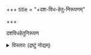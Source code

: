 +++
title = "+दश-विध-हेतु-निरूपणम्"

+++

दशविधहेतुनिरूपण  

<details><summary>विस्तारः (द्रष्टुं नोद्यम्)</summary>

Srinivasamakhi Vedantadesika: Dasavidhahetunirupana (part of the Vaikhanasasutratatparyacintamani)  
Based on (pp. 1-122) the of the Devanāgarī-ed. by R. Parthasarathi Bhattacarya:  
Śrīvaikhānasagṛhyasūtra (= DHN[D]); 2 vols., Akulamannāḍu, 1967 (reprint Tirupati, 1997/98).  
  
  
Input by Ute Hüsken  

  ### सङ्क्षेपाः
अग्निप्- अग्निपुराणम्।   
आपस्तम्बध्स्- आपस्तम्बीयधर्मसूत्रम्।   
आपस्तम्बगृस्- आपस्तम्बगृह्यसूत्रम्।   
आस्- आनन्दसंहिता।  
अष्टध्यायी- पानिनिऽस् अछ्त् ब्üछेर् ग्रम्मतिस्छेर् रेगेल्न्।   
आश्वलायनगृस्- आश्वलायनगृह्यसूत्र।   
अव्- अथर्वसंहिता।   
भागवतप्- श्रीमद् भागवत महापुराणम्।  
बौध्ध्स्- दस् बौधायन-धर्मसूत्र।   
बौध्गृस्- थे बोधायन गृह्यसूत्र।   
बौध्गृशेष्स्- प्प्। १७७-३७६ इन् बौध्गृस्।  
भ्गी- भगवद्गीता। स्। म्भ् (६।२३।१-४०।७८)।  
ब्रह्मकैवर्तप्- श्रीब्रह्मवैवर्तपुराणम्।   
ब्रह्माण्डप्- ब्रह्माण्डपुराण ओफ़् कृष्ण द्वैपायन व्यास।   
ब्रह्मप्- सन्स्क्रित् इन्दिचेस् अन्द् तेxत् ओफ़् थे ब्रह्मपुराण।   
बृहद्ब्रह्मस्- बृहद्ब्रह्मसंहिता।   
छान्दोग्यब्र्- छान्दोग्यब्राह्मण।   
छान्दोग्यउ- ख्âन्दोजोपनिस्हद्।   
द्ह्न्[द्]: दशविधहेतुनिरूपण ब्य् श्रीनिवास दीक्षित।   
द्ह्न्[त्]: दशविधहेतुनिरूपण ब्य् श्रीनिवास दीक्षित [तेलुगु छरच्तेर्स्]  
द्ह्न्व्- दशविधहेतुनिरूपणव्याख्यान   
गर्भउ- गर्भोपनिषद्।   
गरुडप्- श्रीगरुडमहापुराणम्।   
गौतमध्स्- थे इन्स्तितुतेस् ओफ़् गौतम।   
गोभिलगृस्- गोभिलीयगृह्यसूत्र।   
गृह्यपरिशिष्टस्- वैखानसगृह्यपरिशिष्टसूत्र।   
हरिव्- थे हरिवम्श (सुप्प्ल्। तो म्भ्)।   
हिर्गृस्- हिरण्यकेशिगृह्यसूत्रम्।   
ईश्वरस्- ईश्वरसंहिता।   
जयाख्यस्- जयाख्यसंहिता।   
कैवल्यउ- कैवल्योपनिषद्।   
कपिञ्जलस्- कपिञ्जलसंहिता।   
काठकगृस्- थे काठकगृह्यसूत्र।  
ख- खिलाधिकार (खिलतन्त्र)   
खादिरगृस्- खादिरगृह्यसूत्रम्।   
क्ज्क्- ज्ञानकाण्ड (काश्यपसंहिता)।  
क्र- क्रियाधिकार।   
कूर्मप्- श्री-कूर्ममहापुराणम्।  
लिङ्गप्- लिङ्गमहापुराणम्।   
महाउ- महोपनिषद्।   
मनुध्श्- थे मनु स्मृति।   
मनुगृस्- मानवगृह्यसूत्र ओफ़् थे मैत्रायणीय शाखा।  
मर्कण्डेयप्- श्री-मार्कण्डेयमहापुराणम्।   
मत्स्यप्- मत्स्यमहापुराणम्।   
म्भ्- महाभारत।   
मोप्- मोक्षोपायप्रदीपिका ब्य् रघुपतिभट्टाचार्य।   
मुद्गलउ- मुद्गलोपनिषद्।   
मुण्डकउ- मुण्डकोपनिषद्।  
नारदप्- नारदपुराण।   
नरसिंहप्- नृसिंहपुराण।   
निरुक्त- [यास्क] थे निघन्तु अन्द् थे निरुक्त।  
न्व्ब्- वैखानसकल्पसूत्रभाष्य (वैखानससूत्रभाष्य; वैखानसगृह्यसूत्रभाष्य)।   
पद्मप्- श्री पद्ममहापुराणम्।   
पाद्मस्- पाद्म सम्हिता।   
पारमेश्वरस्- पाञ्चरात्रान्तर्गता पारमेश्वरसंहिता।   
पराशरस्- पराशर संहिता।  
पार्गृस्- पारस्करगृह्यसूत्र।   
पौष्करस्- पाञ्चरात्रागमे रत्नत्रयान्तर्गता पौष्करसंहिता।   
प्र- प्रकीर्णाधिकार।   
प्र्- श्री पाञ्चरात्ररक्षा।  
पुरातन्त्र- पुरातन्त्र।  
पूर्वप्- पूर्वप्रयोग।  
राम्- थे पाद इन्देx ओफ़् थे वाल्मिकि रामायण।   
Ṛव्- थे ह्य्म्न्स् ओफ़् थे रिग्-वेद इन् थे सम्हित अन्द् पद तेxत्स्।   
स- समूर्तार्चनाधिकरण।  
साम्बप्- साम्बपुराणम्।   
सम्मयू- संस्कारमयूख।  
सनत्क्स्- सनत्कुमार-संहिता ओफ़् थे पाञ्चरात्रागम।   
शाङ्खायनगृस्- शाङ्खायनगृह्यसूत्र।  
सनुक्र्- सूत्रानुक्रमणिका।  
शतपथब्र्- थे शतपथ ब्राह्मण इन् थे काण्वीय रेचेन्सिओन्।   
सात्त्वतस्- सात्वत-संहिता।  
स्द्- सूत्रदर्पण (श्रीवैखानससूत्रदर्पण)।  
स्द्च्- श्रीनिवासदीक्षितेन्द्रचरित्र।  
शेषस्- शेषसंहिता - श्रीपाञ्चरात्राभिधा भगवच्छास्त्रे सकलसंहितासारभूता शेषसंहिता।  
स्कन्दप्- थे स्कन्दपुराण।  
श्रीप्रश्नस्- श्रीप्रश्न सम्हिता।   
स्र्-वृत्ति- प्रयोगवृत्ति।  
सुप्रभेदा- [सुप्रभेदागम] सुप्रपेताकमम्।  
श्वेतु- श्वेताश्वतरोपनिषद्।   
स्य्-न्- निबन्धन।   
ता- तैत्तिरीयारण्यकम्।   
त्ब्- थे तैत्तिरीय ब्राह्मण ओफ़् थे ब्लच्क् यजुर् वेद।  
त्प्च्- तात्पर्यचिन्तामणि।  
त्स्- थे तैत्तिरीय संहिता ओफ़् थे ब्लच्क् यजुर्वेद।   
व- वासाधिकार (वासनाधिकार)।  
वैख्स्म्स्- वैखानसस्मार्तसूत्र।  
वराहप्- श्री वराहपुराणम्।  
वासिष्ठध्श्- वासिष्ठधर्मशास्त्र।  
विष्णुध्- विष्णुधर्मः।  
विष्णुधर्मोत्तरप्- श्रीविष्णुधर्मोत्तरपुराणम्।  
विष्णुप्- श्रीविष्णुमहापुराणम्।  
विष्णुस्मृति- विष्णुस्मृतिः।  
विष्वक्सेनस्- विष्वक्सेन संहिता।  
विश्वमित्रस्- विश्वामित्रसंहिता।   
विवाहप्- विवाहप्रयोग।  
व्क्- विमानार्चनकल्प (वैखानसागम, मरीचिसंहिता)।  
व्म्म्- वैखानसमहिममञ्जरी।  
व्म्प्- वैखानसमन्त्रप्रश्न (वैखानससंहिता)।   
वृद्धहारीत- वृद्धहारीतस्मृति।  
व्य्-वृत्ति- वृत्ति देस् वसन्तयाजिन्।  
य- यज्ञाधिकार  
याज्ञवल्क्यध्श्- याज्नवल्क्य स्मृति।
</details>

